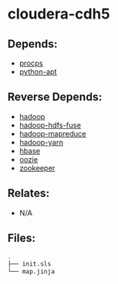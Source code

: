 # cloudera-cdh5

## Depends:

  -  [procps](/salt/procps)
  -  [python-apt](/salt/python-apt)

## Reverse Depends:

  -  [hadoop](/salt/hadoop)
  -  [hadoop-hdfs-fuse](/salt/hadoop-hdfs-fuse)
  -  [hadoop-mapreduce](/salt/hadoop-mapreduce)
  -  [hadoop-yarn](/salt/hadoop-yarn)
  -  [hbase](/salt/hbase)
  -  [oozie](/salt/oozie)
  -  [zookeeper](/salt/zookeeper)

## Relates:

  -  N/A

## Files:

```bash
.
├── init.sls
└── map.jinja
```
